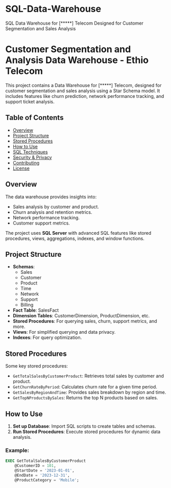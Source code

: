 # SQL-Data-Warehouse
SQL Data Warehouse for [*****] Telecom Designed for Customer Segmentation and Sales Analysis


# Customer Segmentation and Analysis Data Warehouse - Ethio Telecom

This project contains a Data Warehouse for [*****] Telecom, designed for customer segmentation and sales analysis using a Star Schema model. It includes features like churn prediction, network performance tracking, and support ticket analysis.

## Table of Contents
- [Overview](#overview)
- [Project Structure](#project-structure)
- [Stored Procedures](#stored-procedures)
- [How to Use](#how-to-use)
- [SQL Techniques](#sql-techniques)
- [Security & Privacy](#security--privacy)
- [Contributing](#contributing)
- [License](#license)

## Overview

The data warehouse provides insights into:

- Sales analysis by customer and product.
- Churn analysis and retention metrics.
- Network performance tracking.
- Customer support metrics.

The project uses **SQL Server** with advanced SQL features like stored procedures, views, aggregations, indexes, and window functions.

## Project Structure

- **Schemas**: 
  - Sales
  - Customer
  - Product
  - Time
  - Network
  - Support
  - Billing
- **Fact Table**: SalesFact
- **Dimension Tables**: CustomerDimension, ProductDimension, etc.
- **Stored Procedures**: For querying sales, churn, support metrics, and more.
- **Views**: For simplified querying and data privacy.
- **Indexes**: For query optimization.

## Stored Procedures

Some key stored procedures:

- `GetTotalSalesByCustomerProduct`: Retrieves total sales by customer and product.
- `GetChurnRateByPeriod`: Calculates churn rate for a given time period.
- `GetSalesByRegionAndTime`: Provides sales breakdown by region and time.
- `GetTopNProductsBySales`: Returns the top N products based on sales.

## How to Use

1. **Set up Database**: Import SQL scripts to create tables and schemas.
2. **Run Stored Procedures**: Execute stored procedures for dynamic data analysis.

### Example:

```sql
EXEC GetTotalSalesByCustomerProduct 
    @CustomerID = 101, 
    @StartDate = '2023-01-01', 
    @EndDate = '2023-12-31', 
    @ProductCategory = 'Mobile';

